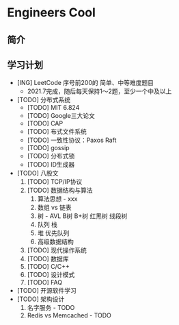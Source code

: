 # Engineers Cool

## 简介

## 学习计划

+ [ING] LeetCode 序号前200的 简单、中等难度题目
    + 2021.7完成，随后每天保持1～2题，至少一个中及以上
+ [TODO] 分布式系统
    + [TODO] MIT 6.824
    + [TODO] Google三大论文
    + [TODO] CAP
    + [TODO] 布式文件系统
    + [TODO] 一致性协议：Paxos Raft
    + [TODO] gossip
    + [TODO] 分布式锁
    + [TODO] ID生成器
+ [TODO] 八股文
    1. [TODO] TCP/IP协议
    2. [TODO] 数据结构与算法
        1. 算法思想 - xxx
        2. 数组 vs 链表
        3. 树 - AVL B树 B+树 红黑树 线段树
        4. 队列 栈
        5. 堆 优先队列 
        6. 高级数据结构
    3. [TODO] 现代操作系统
    4. [TODO] 数据库
    5. [TODO] C/C\+\+
    6. [TODO] 设计模式
    7. [TODO] FAQ
+ [TODO] 开源软件学习
+ [TODO] 架构设计
    1. 名字服务 - TODO
    2. Redis vs Memcached - TODO
